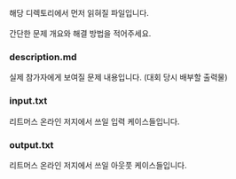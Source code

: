 해당 디렉토리에서 먼저 읽혀질 파일입니다.
<br><br>
간단한 문제 개요와 해결 방법을 적어주세요.

### description.md

실제 참가자에게 보여질 문제 내용입니다. (대회 당시 배부할 출력물)

### input.txt

리트머스 온라인 저지에서 쓰일 입력 케이스들입니다.

### output.txt

리트머스 온라인 저지에서 쓰일 아웃풋 케이스들입니다.
